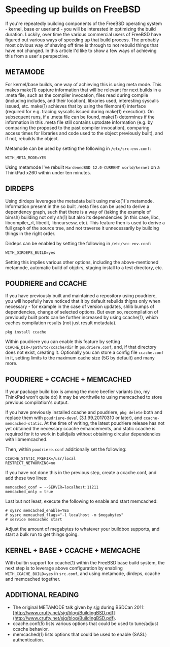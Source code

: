 Speeding up  builds on FreeBSD
==============================

If you're repeatedly building components of the FreeBSD operating system - kernel, base or userland - you will be interested in optimizing the build duration. Luckily, over time the various commercial users of FreeBSD have figured out various ways of speeding up that build process. The probably most obvious way of shaving off time is through to not rebuild things that have not changed. 
In this article I'd like to show a few ways of achieving this from a user's perspective.


METAMODE
--------

For kernel/base builds, one way of achieving this is using meta mode. This makes make(1) capture information that will be relevant for next builds in a .meta file, such as the compiler invocation, files read during compile (including includes, and their location), libraries used, interesting syscalls issued, etc. make(1) achieves that by using the filemon(4) interface (required for e.g. tracing syscalls issued during make(1) execution). On subsequent runs, if a .meta file can be found, make(1) determines if the information in this .meta file still contains uptodate information (e.g. by comparing the proposed to the past compiler invocation), comparing access times for libraries and code used to the object previously built), and if not, rebuilds the object.

Metamode can be used by setting the following in `/etc/src-env.conf`:

```
WITH_META_MODE=YES
```

Using metamode I've rebuilt `HardenedBSD 12.0-CURRENT world/kernel` on a ThinkPad x260 within under ten minutes.

DIRDEPS
-------

Using dirdeps leverages the metadata built using make(1)'s metamode. Information present in the so built .meta files can be used to derive a dependency graph, such that there is a way of (taking the example of bin/sh) building not only sh(1) but also its dependencies (in this case, libc, libcompiler_rt, libedit, libncursesw, etc). This feature then is used to derive a full graph of the source tree, and not traverse it unnecessarily by building things in the right order.

Dirdeps can be enabled by setting the following in `/etc/src-env.conf`:

```
WITH_DIRDEPS_BUILD=yes
```

Setting this implies various other options, including the above-mentioned metamode, automatic build of objdirs, staging install to a test directory, etc.

POUDRIERE and CCACHE
--------------------

If you have previously built and maintained a repository using poudriere, you will hopefully have noticed that it by default rebuilds thigns only when necessary - for example in the case of version updates, shlib bumps of dependencies, change of selected options. But even so, recompilation of previously built ports can be further increased by using ccache(1), which caches compilation results (not just result metadata). 

```
pkg install ccache
```

Within poudriere you can enable this feature by setting `CCACHE_DIR=/path/to/ccache/dir` in `poudriere.conf`, and, if that directory does not exist, creating it. Optionally you can store a config file `ccache.conf` in it, setting limits to the maximum cache size (5G by default) and many more.

POUDRIERE + CCACHE + MEMCACHED
------------------------------

If your package build box is among the more beefier variants (no, my ThinkPad won't quite do) it may be worthwile to using memcached to store previous compilation's output. 

If you have previously installed ccache and poudriere, `pkg delete` both and replace them with `poudriere-devel` (3.1.99.20170310 or later), and `ccache-memcached-static`. At the time of writing, the latest poudriere release has not yet obtained the necessary ccache enhancements, and static ccache is required for it to work in buildjails without obtaining circular dependencies with libmemcached.

Then, within `poudriere.conf` additionally set the following:

```
CCACHE_STATIC_PREFIX=/usr/local
RESTRICT_NETWORKING=no
```

If you have not done this in the previous step, create a ccache.conf, and add these two lines:

```
memcached_conf = --SERVER=localhost:11211
memcached_only = true
```

Last but not least, execute the following to enable and start memcached:

```
# sysrc memcached_enable=YES
# sysrc memcached_flags="-l localhost -m $megabytes"
# service memcached start
```

Adjust the amount of megabytes to whatever your buildbox supports, and start a bulk run to get things going.

KERNEL + BASE + CCACHE + MEMCACHE
---------------------------------

With builtin support for ccache(1) within the FreeBSD base build system, the next step is to leverage above configuration by enabling `WITH_CCACHE_BUILD=yes` in `src.conf`, and using metamode, dirdeps, ccache and memcached together.



ADDITIONAL READING
------------------
- The original METAMODE talk given by sjg during BSDCan 2011:
  [http://www.crufty.net/sjg/blog/BuildingBSD.pdf](http://www.crufty.net/sjg/blog/BuildingBSD.pdf).
- ccache.conf(5) lists various options that could be used to tune/adjust ccache behavior.
- memcached(1) lists options that could be used to enable (SASL) authentication.
